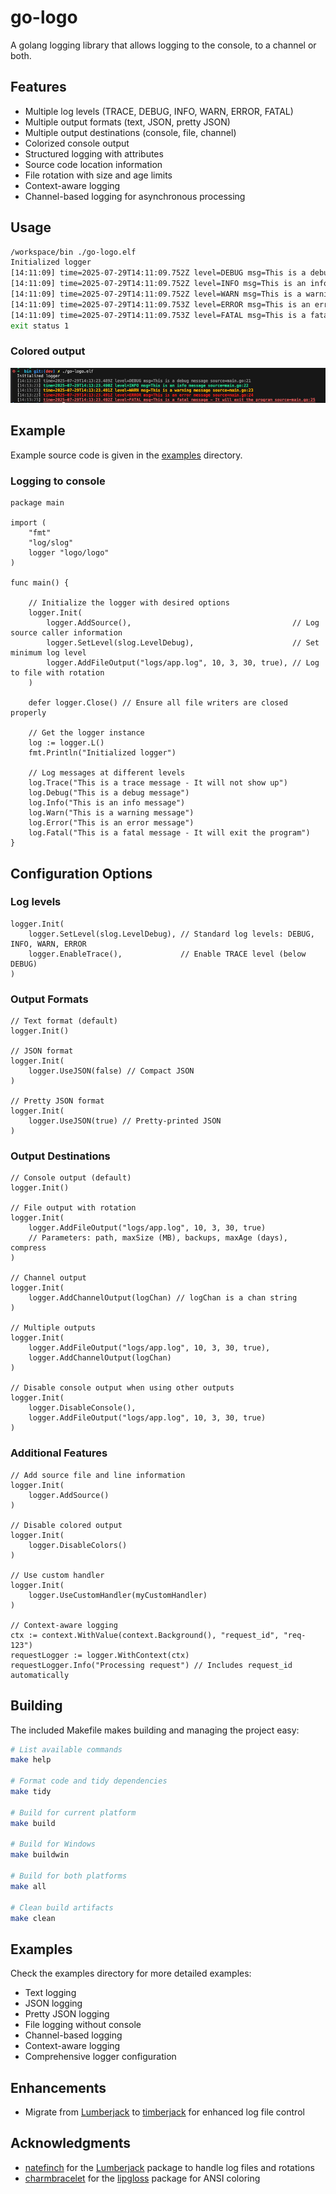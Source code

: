 # go-logo
A golang logging library that allows logging to the console, to a channel or both.


## Features
- Multiple log levels (TRACE, DEBUG, INFO, WARN, ERROR, FATAL)
- Multiple output formats (text, JSON, pretty JSON)
- Multiple output destinations (console, file, channel)
- Colorized console output
- Structured logging with attributes
- Source code location information
- File rotation with size and age limits
- Context-aware logging
- Channel-based logging for asynchronous processing

## Usage
```bash
/workspace/bin ./go-logo.elf
Initialized logger
[14:11:09] time=2025-07-29T14:11:09.752Z level=DEBUG msg=This is a debug message source=main.go:21
[14:11:09] time=2025-07-29T14:11:09.752Z level=INFO msg=This is an info message source=main.go:22
[14:11:09] time=2025-07-29T14:11:09.752Z level=WARN msg=This is a warning message source=main.go:23
[14:11:09] time=2025-07-29T14:11:09.753Z level=ERROR msg=This is an error message source=main.go:24
[14:11:09] time=2025-07-29T14:11:09.753Z level=FATAL msg=This is a fatal message - It will exit the program source=main.go:25
exit status 1
```

### Colored output
![Colorful logs](assets/colored_logs.png)

## Example
Example source code is given in the [examples](examples/) directory.

### Logging to console
```golang
package main

import (
	"fmt"
	"log/slog"
	logger "logo/logo"
)

func main() {

    // Initialize the logger with desired options
	logger.Init(
		logger.AddSource(),                                    // Log source caller information
        logger.SetLevel(slog.LevelDebug),                      // Set minimum log level
        logger.AddFileOutput("logs/app.log", 10, 3, 30, true), // Log to file with rotation
	)

    defer logger.Close() // Ensure all file writers are closed properly

    // Get the logger instance
	log := logger.L()
	fmt.Println("Initialized logger")

    // Log messages at different levels
	log.Trace("This is a trace message - It will not show up")
	log.Debug("This is a debug message")
	log.Info("This is an info message")
	log.Warn("This is a warning message")
	log.Error("This is an error message")
	log.Fatal("This is a fatal message - It will exit the program")
}
```

## Configuration Options
### Log levels
```golang
logger.Init(
    logger.SetLevel(slog.LevelDebug), // Standard log levels: DEBUG, INFO, WARN, ERROR
    logger.EnableTrace(),             // Enable TRACE level (below DEBUG)
)
```

### Output Formats
```golang
// Text format (default)
logger.Init()

// JSON format
logger.Init(
    logger.UseJSON(false) // Compact JSON
)

// Pretty JSON format
logger.Init(
    logger.UseJSON(true) // Pretty-printed JSON
)
```

### Output Destinations
```golang
// Console output (default)
logger.Init()

// File output with rotation
logger.Init(
    logger.AddFileOutput("logs/app.log", 10, 3, 30, true)
    // Parameters: path, maxSize (MB), backups, maxAge (days), compress
)

// Channel output
logger.Init(
    logger.AddChannelOutput(logChan) // logChan is a chan string
)

// Multiple outputs
logger.Init(
    logger.AddFileOutput("logs/app.log", 10, 3, 30, true),
    logger.AddChannelOutput(logChan)
)

// Disable console output when using other outputs
logger.Init(
    logger.DisableConsole(),
    logger.AddFileOutput("logs/app.log", 10, 3, 30, true)
)
```

### Additional Features
```golang
// Add source file and line information
logger.Init(
    logger.AddSource()
)

// Disable colored output
logger.Init(
    logger.DisableColors()
)

// Use custom handler
logger.Init(
    logger.UseCustomHandler(myCustomHandler)
)

// Context-aware logging
ctx := context.WithValue(context.Background(), "request_id", "req-123")
requestLogger := logger.WithContext(ctx)
requestLogger.Info("Processing request") // Includes request_id automatically
```

## Building
The included Makefile makes building and managing the project easy:

```bash
# List available commands
make help

# Format code and tidy dependencies
make tidy

# Build for current platform
make build

# Build for Windows
make buildwin

# Build for both platforms
make all

# Clean build artifacts
make clean
```

## Examples
Check the examples directory for more detailed examples:

- Text logging
- JSON logging
- Pretty JSON logging
- File logging without console
- Channel-based logging
- Context-aware logging
- Comprehensive logger configuration

## Enhancements
- Migrate from [Lumberjack](https://github.com/aN0mad/lumberjack) to [timberjack](https://github.com/DeRuina/timberjack/) for enhanced log file control

## Acknowledgments
- [natefinch](https://github.com/natefinch) for the [Lumberjack](https://github.com/natefinch/lumberjack) package to handle log files and rotations
- [charmbracelet](https://github.com/charmbracelet) for the [lipgloss](https://github.com/charmbracelet/lipgloss) package for ANSI coloring